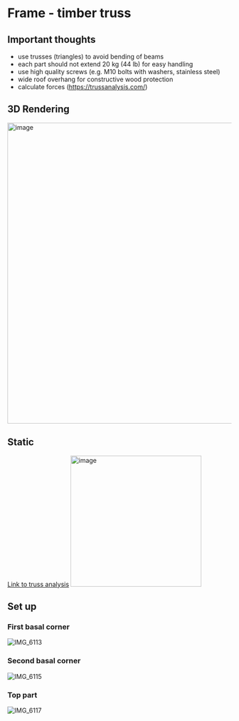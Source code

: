 # Frame - timber truss

## Important thoughts

- use trusses (triangles) to avoid bending of beams
- each part should not extend 20 kg (44 lb) for easy handling
- use high quality screws (e.g. M10 bolts with washers, stainless steel)
- wide roof overhang for constructive wood protection
- calculate forces (https://trussanalysis.com/)

## 3D Rendering

<img width="675" alt="image" src="https://github.com/user-attachments/assets/0affb41e-63ad-4d23-9d23-3c12cbc94614" />

## Static

[Link to truss analysis](https://trussanalysis.com/?cat=custom&cmems=0~1~2400~8480_2~3~2400~8480_4~5~2400~8480_0~6~2400~8480_1~7~2400~8480_2~8~2400~8480_3~9~2400~8480_5~11~2400~8480_6~7~2400~8480_7~8~2400~8480_8~9~2400~8480_9~10~2400~8480_10~11~2400~8480_14~18~2400~8480_15~19~2400~8480_14~20~2400~8480_15~20~2400~8480_20~21~2400~8480_20~22~2400~8480_16~18~2400~8480_18~21~2400~8480_21~23~2400~8480_23~22~2400~8480_22~19~2400~8480_19~17~2400~8480_14~21~2400~8480_15~22~2400~8480_23~20~2400~8480_1~2~2400~8480_3~4~2400~8480_10~4~2400~8480_10~5~2400~8480_0~7~2400~8480_12~16~2400~8480_13~17~2400~8480_19~13~2400~8480_18~12~2400~8480_6~12~2400~8480_7~12~2400~8480_7~14~2400~8480_10~15~2400~8480_10~13~2400~8480_11~13~2400~8480&cnodes=0~0~p~0~0_0.34~0~r~0~0_1.3~0~r~0~0_1.94~0~r~0~0_2.9~0~r~0~0_3.24~0~r~0~0_0~0.34~f~0~0_0.34~0.34~f~0~0_1.3~0.34~f~0~0_1.94~0.34~f~0~0_2.9~0.34~f~0~0_3.24~0.34~f~0~0_0~1.94~f~0~0_3.24~1.94~f~0~0_0.34~2.355~f~0~0_2.9~2.355~f~0~0_0~2.605~f~2.5~3_3.24~2.605~f~0~3_0.34~2.71~f~0~3_2.9~2.71~f~0~3_1.62~2.751~f~0~0_1.047~2.929~f~0~3_2.193~2.929~f~0~3_1.62~3.106~f~0~3)
<img width="294" alt="image" src="https://github.com/user-attachments/assets/cfda6b4a-77c2-4a56-b622-9f638e062edb" />


## Set up

### First basal corner
![IMG_6113](https://github.com/user-attachments/assets/35b60684-e904-4a37-bef3-055e2749968a)

### Second basal corner
![IMG_6115](https://github.com/user-attachments/assets/76371141-d064-4e9e-92c1-1953379a2fed)

### Top part
![IMG_6117](https://github.com/user-attachments/assets/23503f75-4b26-4e65-b19e-8043e736d372)
